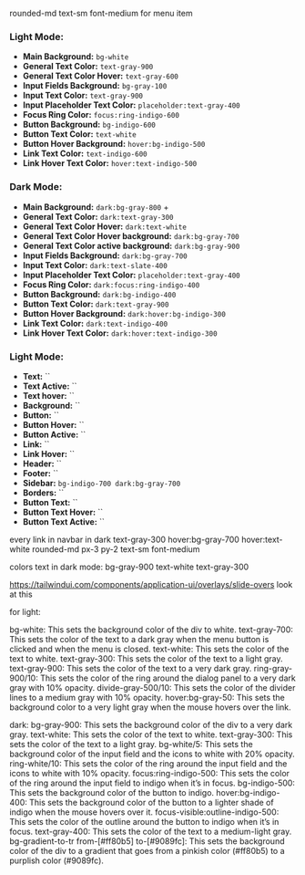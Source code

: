 rounded-md text-sm font-medium for menu item

### Light Mode:

- **Main Background:** `bg-white`
- **General Text Color:** `text-gray-900`
- **General Text Color Hover:** `text-gray-600`
- **Input Fields Background:** `bg-gray-100`
- **Input Text Color:** `text-gray-900`
- **Input Placeholder Text Color:** `placeholder:text-gray-400`
- **Focus Ring Color:** `focus:ring-indigo-600`
- **Button Background:** `bg-indigo-600`
- **Button Text Color:** `text-white`
- **Button Hover Background:** `hover:bg-indigo-500`
- **Link Text Color:** `text-indigo-600`
- **Link Hover Text Color:** `hover:text-indigo-500`

### Dark Mode:

- **Main Background:** `dark:bg-gray-800` +
- **General Text Color:** `dark:text-gray-300`
- **General Text Color Hover:** `dark:text-white`
- **General Text Color Hover background:** `dark:bg-gray-700`
- **General Text Color active background:** `dark:bg-gray-900`
- **Input Fields Background:** `dark:bg-gray-700`
- **Input Text Color:** `dark:text-slate-400`
- **Input Placeholder Text Color:** `placeholder:text-gray-400`
- **Focus Ring Color:** `dark:focus:ring-indigo-400`
- **Button Background:** `dark:bg-indigo-400`
- **Button Text Color:** `dark:text-gray-900`
- **Button Hover Background:** `dark:hover:bg-indigo-300`
- **Link Text Color:** `dark:text-indigo-400`
- **Link Hover Text Color:** `dark:hover:text-indigo-300`

### Light Mode:

- **Text:** ``
- **Text Active:** ``
- **Text hover:** ``
- **Background:** ``
- **Button:** ``
- **Button Hover:** ``
- **Button Active:** ``
- **Link:** ``
- **Link Hover:** ``
- **Header:** ``
- **Footer:** ``
- **Sidebar:** `bg-indigo-700 dark:bg-gray-700`
- **Borders:** ``
- **Button Text:** ``
- **Button Text Hover:** ``
- **Button Text Active:** ``


every link in navbar in dark
text-gray-300 hover:bg-gray-700 hover:text-white rounded-md px-3 py-2 text-sm font-medium

colors text in dark mode:
bg-gray-900
text-white
text-gray-300

https://tailwindui.com/components/application-ui/overlays/slide-overs
look at this


for light:

bg-white: This sets the background color of the div to white.
text-gray-700: This sets the color of the text to a dark gray when the menu button is clicked and when the menu is closed.
text-white: This sets the color of the text to white.
text-gray-300: This sets the color of the text to a light gray.
text-gray-900: This sets the color of the text to a very dark gray.
ring-gray-900/10: This sets the color of the ring around the dialog panel to a very dark gray with 10% opacity.
divide-gray-500/10: This sets the color of the divider lines to a medium gray with 10% opacity.
hover:bg-gray-50: This sets the background color to a very light gray when the mouse hovers over the link.

dark:
bg-gray-900: This sets the background color of the div to a very dark gray.
text-white: This sets the color of the text to white.
text-gray-300: This sets the color of the text to a light gray.
bg-white/5: This sets the background color of the input field and the icons to white with 20% opacity.
ring-white/10: This sets the color of the ring around the input field and the icons to white with 10% opacity.
focus:ring-indigo-500: This sets the color of the ring around the input field to indigo when it’s in focus.
bg-indigo-500: This sets the background color of the button to indigo.
hover:bg-indigo-400: This sets the background color of the button to a lighter shade of indigo when the mouse hovers over it.
focus-visible:outline-indigo-500: This sets the color of the outline around the button to indigo when it’s in focus.
text-gray-400: This sets the color of the text to a medium-light gray.
bg-gradient-to-tr from-[#ff80b5] to-[#9089fc]: This sets the background color of the div to a gradient that goes from a pinkish color (#ff80b5) to a purplish color (#9089fc).